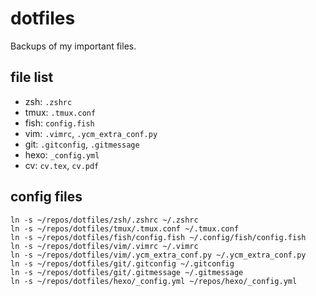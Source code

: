 dotfiles
========

Backups of my important files.

file list
--------
- zsh: `.zshrc`
- tmux: `.tmux.conf`
- fish: `config.fish`
- vim: `.vimrc`, `.ycm_extra_conf.py`
- git: `.gitconfig`, `.gitmessage`
- hexo: `_config.yml`
- cv: `cv.tex`, `cv.pdf`

config files
--------
    ln -s ~/repos/dotfiles/zsh/.zshrc ~/.zshrc
    ln -s ~/repos/dotfiles/tmux/.tmux.conf ~/.tmux.conf
    ln -s ~/repos/dotfiles/fish/config.fish ~/.config/fish/config.fish
    ln -s ~/repos/dotfiles/vim/.vimrc ~/.vimrc
    ln -s ~/repos/dotfiles/vim/.ycm_extra_conf.py ~/.ycm_extra_conf.py
    ln -s ~/repos/dotfiles/git/.gitconfig ~/.gitconfig
    ln -s ~/repos/dotfiles/git/.gitmessage ~/.gitmessage
    ln -s ~/repos/dotfiles/hexo/_config.yml ~/repos/hexo/_config.yml
